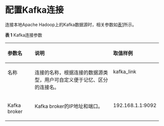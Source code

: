 # 配置Kafka连接<a name="dayu_01_0033"></a>

连接本地Apache Hadoop上的Kafka数据源时，相关参数如[表1](#zh-cn_topic_0108275385_table1990636915212)所示。

**表 1**  Kafka连接参数

<a name="zh-cn_topic_0108275385_table1990636915212"></a>
<table><thead align="left"><tr id="zh-cn_topic_0108275385_row4257242215212"><th class="cellrowborder" valign="top" width="18.95%" id="mcps1.2.4.1.1"><p id="zh-cn_topic_0108275385_p3100089215212"><a name="zh-cn_topic_0108275385_p3100089215212"></a><a name="zh-cn_topic_0108275385_p3100089215212"></a>参数名</p>
</th>
<th class="cellrowborder" valign="top" width="61.42999999999999%" id="mcps1.2.4.1.2"><p id="zh-cn_topic_0108275385_p2804435515212"><a name="zh-cn_topic_0108275385_p2804435515212"></a><a name="zh-cn_topic_0108275385_p2804435515212"></a>说明</p>
</th>
<th class="cellrowborder" valign="top" width="19.62%" id="mcps1.2.4.1.3"><p id="zh-cn_topic_0108275385_p5700024515212"><a name="zh-cn_topic_0108275385_p5700024515212"></a><a name="zh-cn_topic_0108275385_p5700024515212"></a>取值样例</p>
</th>
</tr>
</thead>
<tbody><tr id="zh-cn_topic_0108275385_row845118401045"><td class="cellrowborder" valign="top" width="18.95%" headers="mcps1.2.4.1.1 "><p id="zh-cn_topic_0108275385_p645116401542"><a name="zh-cn_topic_0108275385_p645116401542"></a><a name="zh-cn_topic_0108275385_p645116401542"></a>名称</p>
</td>
<td class="cellrowborder" valign="top" width="61.42999999999999%" headers="mcps1.2.4.1.2 "><p id="zh-cn_topic_0108275385_p1369564463813"><a name="zh-cn_topic_0108275385_p1369564463813"></a><a name="zh-cn_topic_0108275385_p1369564463813"></a>连接的名称，根据连接的数据源类型，用户可自定义便于记忆、区分的连接名。</p>
</td>
<td class="cellrowborder" valign="top" width="19.62%" headers="mcps1.2.4.1.3 "><p id="zh-cn_topic_0108275385_p7451104018412"><a name="zh-cn_topic_0108275385_p7451104018412"></a><a name="zh-cn_topic_0108275385_p7451104018412"></a>kafka_link</p>
</td>
</tr>
<tr id="zh-cn_topic_0108275385_row4324016315212"><td class="cellrowborder" valign="top" width="18.95%" headers="mcps1.2.4.1.1 "><p id="zh-cn_topic_0108275385_p1279229115212"><a name="zh-cn_topic_0108275385_p1279229115212"></a><a name="zh-cn_topic_0108275385_p1279229115212"></a>Kafka broker</p>
</td>
<td class="cellrowborder" valign="top" width="61.42999999999999%" headers="mcps1.2.4.1.2 "><p id="zh-cn_topic_0108275385_p36793163165241"><a name="zh-cn_topic_0108275385_p36793163165241"></a><a name="zh-cn_topic_0108275385_p36793163165241"></a>Kafka broker的IP地址和端口。</p>
</td>
<td class="cellrowborder" valign="top" width="19.62%" headers="mcps1.2.4.1.3 "><p id="zh-cn_topic_0108275385_p7230798165241"><a name="zh-cn_topic_0108275385_p7230798165241"></a><a name="zh-cn_topic_0108275385_p7230798165241"></a>192.168.1.1:9092</p>
</td>
</tr>
</tbody>
</table>


